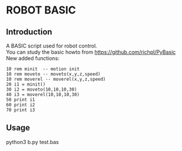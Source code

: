 # ROBOT BASIC 

## Introduction

A BASIC script used for robot control. <br>
You can study the basic howto from <https://github.com/richpl/PyBasic> <br>
New added functions:<br>

```
10 rem minit  -- motion init
10 rem moveto -- moveto(x,y,z,speed)
10 rem moverel -- moverel(x,y,z,speed)
20 i1 = minit()
30 i2 = moveto(10,10,10,30)
40 i3 = moverel(10,10,10,30)
50 print i1
60 print i2
70 print i3
```

## Usage
python3 b.py test.bas

